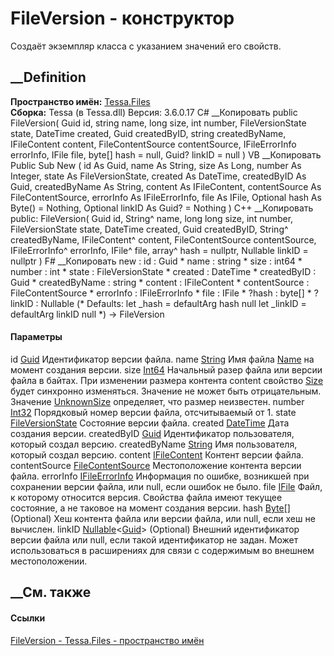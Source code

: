 # FileVersion - конструктор
Создаёт экземпляр класса с указанием значений его свойств.
## __Definition
 **Пространство имён:** [Tessa.Files](N_Tessa_Files.htm)  
 **Сборка:** Tessa (в Tessa.dll) Версия: 3.6.0.17
C# __Копировать
     public FileVersion(
    	Guid id,
    	string name,
    	long size,
    	int number,
    	FileVersionState state,
    	DateTime created,
    	Guid createdByID,
    	string createdByName,
    	IFileContent content,
    	FileContentSource contentSource,
    	IFileErrorInfo errorInfo,
    	IFile file,
    	byte[] hash = null,
    	Guid? linkID = null
    )
VB __Копировать
     Public Sub New ( 
    	id As Guid,
    	name As String,
    	size As Long,
    	number As Integer,
    	state As FileVersionState,
    	created As DateTime,
    	createdByID As Guid,
    	createdByName As String,
    	content As IFileContent,
    	contentSource As FileContentSource,
    	errorInfo As IFileErrorInfo,
    	file As IFile,
    	Optional hash As Byte() = Nothing,
    	Optional linkID As Guid? = Nothing
    )
C++ __Копировать
     public:
    FileVersion(
    	Guid id, 
    	String^ name, 
    	long long size, 
    	int number, 
    	FileVersionState state, 
    	DateTime created, 
    	Guid createdByID, 
    	String^ createdByName, 
    	IFileContent^ content, 
    	FileContentSource contentSource, 
    	IFileErrorInfo^ errorInfo, 
    	IFile^ file, 
    	array<unsigned char>^ hash = nullptr, 
    	Nullable<Guid> linkID = nullptr
    )
F# __Копировать
     new : 
            id : Guid * 
            name : string * 
            size : int64 * 
            number : int * 
            state : FileVersionState * 
            created : DateTime * 
            createdByID : Guid * 
            createdByName : string * 
            content : IFileContent * 
            contentSource : FileContentSource * 
            errorInfo : IFileErrorInfo * 
            file : IFile * 
            ?hash : byte[] * 
            ?linkID : Nullable<Guid> 
    (* Defaults:
            let _hash = defaultArg hash null
            let _linkID = defaultArg linkID null
    *)
    -> FileVersion
#### Параметры
id [Guid](https://learn.microsoft.com/dotnet/api/system.guid)
    Идентификатор версии файла.
name [String](https://learn.microsoft.com/dotnet/api/system.string)
     Имя файла [Name](P_Tessa_Files_IFileObject_Name.htm) на момент создания версии. 
size [Int64](https://learn.microsoft.com/dotnet/api/system.int64)
     Начальный разер файла или версии файла в байтах. При изменении размера контента content свойство [Size](P_Tessa_Files_FileObject_Size.htm) будет синхронно изменяться. Значение не может быть отрицательным. Значение [UnknownSize](F_Tessa_Files_FileContent_UnknownSize.htm) определяет, что размер неизвестен. 
number [Int32](https://learn.microsoft.com/dotnet/api/system.int32)
    Порядковый номер версии файла, отсчитываемый от 1.
state [FileVersionState](T_Tessa_Files_FileVersionState.htm)
    Состояние версии файла.
created [DateTime](https://learn.microsoft.com/dotnet/api/system.datetime)
    Дата создания версии.
createdByID [Guid](https://learn.microsoft.com/dotnet/api/system.guid)
    Идентификатор пользователя, который создал версию.
createdByName [String](https://learn.microsoft.com/dotnet/api/system.string)
    Имя пользователя, который создал версию.
content [IFileContent](T_Tessa_Files_IFileContent.htm)
    Контент версии файла.
contentSource [FileContentSource](T_Tessa_Files_FileContentSource.htm)
    Местоположение контента версии файла.
errorInfo [IFileErrorInfo](T_Tessa_Files_IFileErrorInfo.htm)
     Информация по ошибке, возникшей при сохранении версии файла, или null, если ошибок не было. 
file [IFile](T_Tessa_Files_IFile.htm)
     Файл, к которому относится версия. Свойства файла имеют текущее состояние, а не таковое на момент создания версии. 
hash [Byte](https://learn.microsoft.com/dotnet/api/system.byte)[] (Optional)
     Хеш контента файла или версии файла, или null, если хеш не вычислен. 
linkID
[Nullable](https://learn.microsoft.com/dotnet/api/system.nullable-1)<[Guid](https://learn.microsoft.com/dotnet/api/system.guid)>
(Optional)
     Внешний идентификатор версии файла или null, если такой идентификатор не задан. Может использоваться в расширениях для связи с содержимым во внешнем местоположении. 
## __См. также
#### Ссылки
[FileVersion - ](T_Tessa_Files_FileVersion.htm)
[Tessa.Files - пространство имён](N_Tessa_Files.htm)
